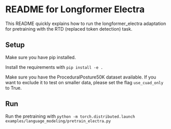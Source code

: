 # README for Longformer Electra

This README quickly explains how to run the longformer_electra adaptation for pretraining with the RTD (replaced token detection) task.

## Setup
Make sure you have pip installed.

Install the requirements with ```pip install -e .```

Make sure you have the ProceduralPosture50K dataset available. If you want to exclude it to test on smaller data, please set the flag ```use_cuad_only``` to True.

## Run
Run the pretraining with ```python -m torch.distributed.launch examples/language_modeling/pretrain_electra.py```